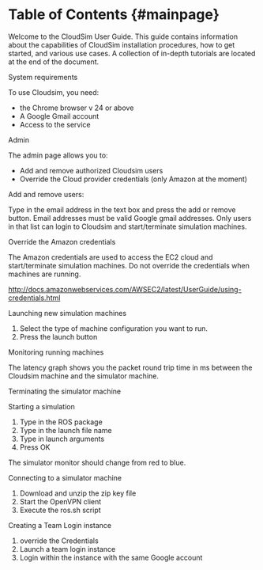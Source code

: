 Table of Contents {#mainpage}
===================== 

Welcome to the CloudSim User Guide. This guide contains information about the
capabilities of CloudSim installation procedures, how to get started, and
various use cases. A collection of in-depth tutorials are located at the end of the document. 

System requirements

To use Cloudsim, you need:
- the Chrome browser v 24 or above
- A Google Gmail account
- Access to the service

Admin

The admin page allows you to: 
- Add and remove authorized Cloudsim users
- Override the Cloud provider credentials (only Amazon at the moment)


Add and remove users:

Type in the email address in the text box and press the add or remove button.
Email addresses must be valid Google gmail addresses.
Only users in that list can login to Cloudsim and start/terminate simulation machines.

Override the Amazon credentials

The Amazon credentials are used to access the EC2 cloud and start/terminate simulation machines.
Do not override the credentials when machines are running.
 
http://docs.amazonwebservices.com/AWSEC2/latest/UserGuide/using-credentials.html

Launching new simulation machines

1. Select the type of machine configuration you want to run.
2. Press the launch button

Monitoring running machines

The latency graph shows you the packet round trip time in ms between the Cloudsim machine and the simulator machine.

Terminating the simulator machine

Starting a simulation

1. Type in the ROS package
2. Type in the launch file name
3. Type in launch arguments 
4. Press OK

The simulator monitor should change from red to blue.

Connecting to a simulator machine

1. Download and unzip the zip key file
2. Start the OpenVPN client
3. Execute the ros.sh script

Creating a Team Login instance

1. override the Credentials
2. Launch a team login instance
3. Login within the instance with the same Google account



<!--
This User Guide is designed to get you up and running with Gazebo's core concepts. The [Gazebo Wiki] (http://gazebosim.org/wiki) contains additional information and tutorials that will help you take advantage of Gazebo's functionality beyond the basics included here. 

We divided the user guide into the following sections. We recommend new users to start at the beginning.

 - \subpage overview
   + A description of Gazebo, its features, architecture, and system requirements.
 - \subpage installation
  + Information about requirements and installing Gazebo on various systems.
 - \subpage started
  + Understanding the Gazebo command line and graphical interfaces. 
  + An explanation of the main features and components of Gazebo.
 - \subpage modifying
  + How to modify Gazebo, a must-read for Gazebo developers.
 - \subpage api
  + The Gazebo API
 - \subpage tutorials
  + A collection of tutorials.
-->
